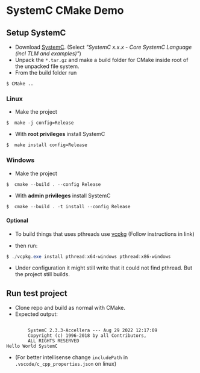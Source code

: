 # SystemC CMake Demo

## Setup SystemC

- Download [SystemC](https://systemc.org/resources/standards/). (Select _"SystemC x.x.x - Core SystemC Language (incl TLM and examples)"_)
- Unpack the `*.tar.gz` and make a build folder for CMake inside root of the unpacked file system.
- From the build folder run

```shell
$ CMake ..
```

### Linux

- Make the project

```shell
$  make -j config=Release
```

- With **root privileges** install SystemC

```shell
$  make install config=Release
```

### Windows

- Make the project

```powershell
$  cmake --build . --config Release
```

- With **admin privileges** install SystemC

```powershell
$  cmake --build . -t install --config Release
```

#### Optional
- To build things that uses pthreads use [vcpkg](https://vcpkg.io/en/getting-started.html) (Follow instructions in link)

- then run:
```powershell
$ ./vcpkg.exe install pthread:x64-windows pthread:x86-windows
```
- Under configuration it might still write that it could not find pthread. But the project still builds.

## Run test project

- Clone repo and build as normal with CMake.
- Expected output:

```

        SystemC 2.3.3-Accellera --- Aug 29 2022 12:17:09
        Copyright (c) 1996-2018 by all Contributors,
        ALL RIGHTS RESERVED
Hello World SystemC
```

- (For better intellisense change `includePath` in `.vscode/c_cpp_properties.json` on linux)
